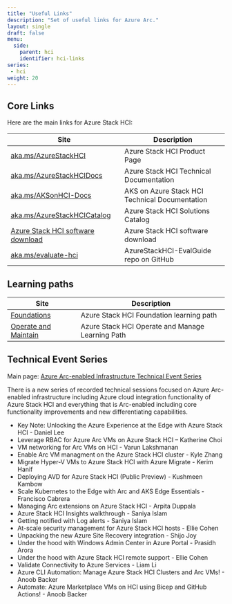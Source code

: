 ```yaml
---
title: "Useful Links"
description: "Set of useful links for Azure Arc."
layout: single
draft: false
menu:
  side:
    parent: hci
    identifier: hci-links
series:
 - hci
weight: 20
---
```


## Core Links

Here are the main links for Azure Stack HCI:

| **Site** | **Description** |
|---|---|
| [aka.ms/AzureStackHCI](https://aka.ms/AzureStackHCI) | Azure Stack HCI Product Page |
| [aka.ms/AzureStackHCIDocs](https://aka.ms/AzureStackHCIDocs) | Azure Stack HCI Technical Documentation |
| [aka.ms/AKSonHCI-Docs](https://aka.ms/AKSonHCI-Docs) | AKS on Azure Stack HCI Technical Documentation |
| [aka.ms/AzureStackHCICatalog](https://aka.ms/azurestackhcicatalog) | Azure Stack HCI Solutions Catalog |
| [Azure Stack HCI software download](https://azure.microsoft.com/products/azure-stack/hci/hci-download/) | Azure Stack HCI software download |
| [aka.ms/evaluate-hci](https://aka.ms/evaluate-hci) | AzureStackHCI-EvalGuide repo on GitHub |

## Learning paths

| **Site** | **Description** |
|---|---|
| [Foundations](https://docs.microsoft.com/learn/paths/azure-stack-hci-foundations/) | Azure Stack HCI Foundation learning path |
| [Operate and Maintain](https://docs.microsoft.com/learn/paths/operate-maintain-azure-stack-hci/) | Azure Stack HCI Operate and Manage Learning Path |

## Technical Event Series

Main page: [Azure Arc-enabled Infrastructure Technical Event Series](https://learn.microsoft.com/events/azure-arc-hybrid-infrastructure-technical-event-series)

There is a new series of recorded technical sessions focused on Azure Arc-enabled infrastructure including Azure cloud integration functionality of Azure Stack HCI and everything that is Arc-enabled including core functionality improvements and new differentiating capabilities.

* Key Note: Unlocking the Azure Experience at the Edge with Azure Stack HCI  - Daniel Lee
* Leverage RBAC for Azure Arc VMs on Azure Stack HCI – Katherine Choi
* VM networking for Arc VMs on HCI  - Varun Lakshmanan
* Enable Arc VM managment on the Azure Stack HCI cluster  - Kyle Zhang
* Migrate Hyper-V VMs to Azure Stack HCI with Azure Migrate  - Kerim Hanif
* Deploying AVD for Azure Stack HCI (Public Preview)  - Kushmeen Kambow
* Scale Kubernetes to the Edge with Arc and AKS Edge Essentials  - Francisco Cabrera
* Managing Arc extensions on Azure Stack HCI  - Arpita Duppala
* Azure Stack HCI Insights walkthrough  - Saniya Islam
* Getting notified with Log alerts  - Saniya Islam
* At-scale security management for Azure Stack HCI hosts  - Ellie Cohen
* Unpacking the new Azure Site Recovery integration  - Shijo Joy
* Under the hood with Windows Admin Center in Azure Portal  - Prasidh Arora
* Under the hood with Azure Stack HCI remote support  - Ellie Cohen
* Validate Connectivity to Azure Services  - Liam Li
* Azure CLI Automation: Manage Azure Stack HCI Clusters and Arc VMs!  - Anoob Backer
* Automate: Azure Marketplace VMs on HCI using Bicep and GitHub Actions!  - Anoob Backer

